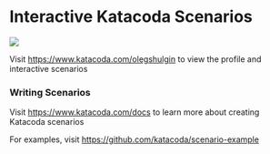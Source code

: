 # Interactive Katacoda Scenarios

[![](http://shields.katacoda.com/katacoda/olegshulgin/count.svg)](https://www.katacoda.com/olegshulgin "Get your profile on Katacoda.com")

Visit https://www.katacoda.com/olegshulgin to view the profile and interactive scenarios

### Writing Scenarios
Visit https://www.katacoda.com/docs to learn more about creating Katacoda scenarios

For examples, visit https://github.com/katacoda/scenario-example
